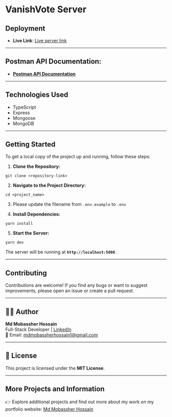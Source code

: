 # VanishVote Server

## Deployment

- **Live Link**: [Live server link]()

---

## Postman API Documentation:

- **[Postman API Documentation]()**

---

## Technologies Used

- TypeScript
- Express
- Mongoose
- MongoDB

---

## Getting Started

To get a local copy of the project up and running, follow these steps:

1. **Clone the Repository:**

```shell
git clone <repository-link>
```

2. **Navigate to the Project Directory:**

```shell
cd <project_name>
```

3. Please update the filename from `.env.example` to `.env`

4. **Install Dependencies:**

```shell
yarn install
```

5. **Start the Server:**

```shell
yarn dev
```

The server will be running at **`http://localhost:5000`** .

---

## Contributing

Contributions are welcome! If you find any bugs or want to suggest improvements, please open an issue or create a pull request.

---

## 👨‍💻 Author

**Md Mobassher Hossain**  
Full-Stack Developer | [LinkedIn](https://www.linkedin.com/in/md-mobassher-hossain)  
📧 Email: mdmobassherhossain1@gmail.com

---

## 📜 License

This project is licensed under the **MIT License**.

---

## More Projects and Information

👉 Explore additional projects and find out more about my work on my portfolio website: [Md Mobassher Hossain](https://mobassher.vercel.app)
